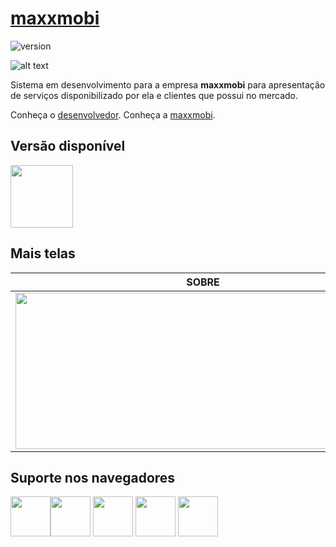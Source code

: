 # [maxxmobi](https://laravel.com)

![version](https://img.shields.io/badge/version-1.0.0-blue.svg)

![alt text](https://uploaddeimagens.com.br/images/001/947/583/original/11.PNG "maxxmobi")

Sistema em desenvolvimento para a empresa **maxxmobi** para apresentação de serviços disponibilizado por ela e clientes que possui no mercado.

Conheça o [desenvolvedor](https://www.felipesales.com.br).
Conheça a [maxxmobi](https://www.maxxmobi.com.br/).

## Versão disponível

[<img src="https://upload.wikimedia.org/wikipedia/commons/2/27/PHP-logo.svg" width="100" height="100" />](https://laravel.com)

## Mais telas

| SOBRE |
| --- |
| <img src="https://uploaddeimagens.com.br/images/001/947/584/original/22.PNG" width="600" height="250" />

## Suporte nos navegadores

<img src="https://s3.amazonaws.com/creativetim_bucket/github/browser/chrome.png" width="64" height="64"><img src="https://s3.amazonaws.com/creativetim_bucket/github/browser/firefox.png" width="64" height="64"> <img src="https://s3.amazonaws.com/creativetim_bucket/github/browser/edge.png" width="64" height="64"> <img src="https://s3.amazonaws.com/creativetim_bucket/github/browser/safari.png" width="64" height="64"> <img src="https://s3.amazonaws.com/creativetim_bucket/github/browser/opera.png" width="64" height="64">
